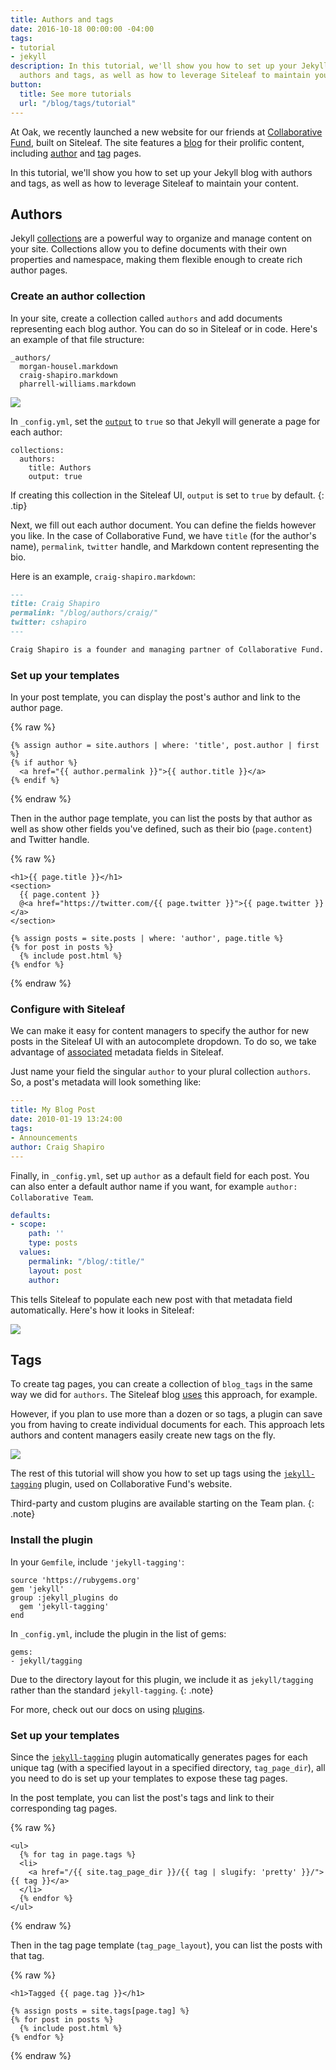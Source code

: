```yaml
---
title: Authors and tags
date: 2016-10-18 00:00:00 -04:00
tags:
- tutorial
- jekyll
description: In this tutorial, we'll show you how to set up your Jekyll blog with
  authors and tags, as well as how to leverage Siteleaf to maintain your content.
button:
  title: See more tutorials
  url: "/blog/tags/tutorial"
---
```


At Oak, we recently launched a new website for our friends at [Collaborative Fund](http://www.collaborativefund.com/), built on Siteleaf. The site features a [blog](http://www.collaborativefund.com/blog/) for their prolific content, including [author](http://www.collaborativefund.com/blog/authors/morgan/) and [tag](http://www.collaborativefund.com/blog/tags/featured/) pages.

In this tutorial, we'll show you how to set up your Jekyll blog with authors and tags, as well as how to leverage Siteleaf to maintain your content.


## Authors

Jekyll [collections](https://jekyllrb.com/docs/collections/) are a powerful way to organize and manage content on your site. Collections allow you to define documents with their own properties and namespace, making them flexible enough to create rich author pages.

### Create an author collection

In your site, create a collection called `authors` and add documents representing each blog author. You can do so in Siteleaf or in code. Here's an example of that file structure:

```
_authors/
  morgan-housel.markdown
  craig-shapiro.markdown
  pharrell-williams.markdown
```

![](/uploads/author-collection.png)

In `_config.yml`, set the [`output`](https://jekyllrb.com/docs/collections/#step-3-optionally-render-your-collections-documents-into-independent-files) to `true` so that Jekyll will generate a page for each author:

```
collections:
  authors:
    title: Authors
    output: true
```

If creating this collection in the Siteleaf UI, `output` is set to `true` by default.
{: .tip}

Next, we fill out each author document. You can define the fields however you like. In the case of Collaborative Fund, we have `title` (for the author's name), `permalink`, `twitter` handle, and Markdown content representing the bio.

Here is an example, `craig-shapiro.markdown`:

```markdown
---
title: Craig Shapiro
permalink: "/blog/authors/craig/"
twitter: cshapiro
---

Craig Shapiro is a founder and managing partner of Collaborative Fund.
```

### Set up your templates

In your post template, you can display the post's author and link to the author page.

{% raw %}
```liquid
{% assign author = site.authors | where: 'title', post.author | first %}
{% if author %}
  <a href="{{ author.permalink }}">{{ author.title }}</a>
{% endif %}
```
{% endraw %}

Then in the author page template, you can list the posts by that author as well as show other fields you've defined, such as their bio (`page.content`) and Twitter handle.

{% raw %}
```liquid
<h1>{{ page.title }}</h1>
<section>
  {{ page.content }}
  @<a href="https://twitter.com/{{ page.twitter }}">{{ page.twitter }}</a>
</section>

{% assign posts = site.posts | where: 'author', page.title %}
{% for post in posts %}
  {% include post.html %}
{% endfor %}

```
{% endraw %}

### Configure with Siteleaf

We can make it easy for content managers to specify the author for new posts in the Siteleaf UI with an autocomplete dropdown. To do so, we take advantage of [associated](https://learn.siteleaf.com/content/metadata/#collection-fields) metadata fields in Siteleaf.

Just name your field the singular `author` to your plural collection `authors`. So, a post's metadata will look something like:

```yml
---
title: My Blog Post
date: 2010-01-19 13:24:00
tags:
- Announcements
author: Craig Shapiro
---
```

Finally, in `_config.yml`, set up `author` as a default field for each post. You can also enter a default author name if you want, for example `author: Collaborative Team`.

```yml
defaults:
- scope:
    path: ''
    type: posts
  values:
    permalink: "/blog/:title/"
    layout: post
    author: 
```

This tells Siteleaf to populate each new post with that metadata field automatically. Here's how it looks in Siteleaf:

![](/uploads/author-select.gif)


## Tags

To create tag pages, you can create a collection of `blog_tags` in the same way we did for `authors`. The Siteleaf blog [uses](https://github.com/siteleaf/siteleaf.com/tree/master/_blog_tags) this approach, for example.

However, if you plan to use more than a dozen or so tags, a plugin can save you from having to create individual documents for each. This approach lets authors and content managers easily create new tags on the fly.

![](/uploads/tags-select.gif)

The rest of this tutorial will show you how to set up tags using the [`jekyll-tagging`](https://github.com/pattex/jekyll-tagging) plugin, used on Collaborative Fund's website.

Third-party and custom plugins are available starting on the Team plan.
{: .note}

### Install the plugin

In your `Gemfile`, include `'jekyll-tagging'`:

```
source 'https://rubygems.org'
gem 'jekyll'
group :jekyll_plugins do
  gem 'jekyll-tagging'
end
```

In `_config.yml`, include the plugin in the list of gems:

```
gems:
- jekyll/tagging
```

Due to the directory layout for this plugin, we include it as `jekyll/tagging` rather than the standard `jekyll-tagging`.
{: .note}

For more, check out our docs on using [plugins](https://learn.siteleaf.com/themes/jekyll-plugins/).

### Set up your templates

Since the [`jekyll-tagging`](https://github.com/pattex/jekyll-tagging) plugin automatically generates pages for each unique tag (with a specified layout in a specified directory, `tag_page_dir`), all you need to do is set up your templates to expose these tag pages.

In the post template, you can list the post's tags and link to their corresponding tag pages.

{% raw %}
```liquid
<ul>
  {% for tag in page.tags %}
  <li>
    <a href="/{{ site.tag_page_dir }}/{{ tag | slugify: 'pretty' }}/">{{ tag }}</a>
  </li>
  {% endfor %}
</ul>
```
{% endraw %}

Then in the tag page template (`tag_page_layout`), you can list the posts with that tag.

{% raw %}
```liquid
<h1>Tagged {{ page.tag }}</h1>

{% assign posts = site.tags[page.tag] %}
{% for post in posts %}
  {% include post.html %}
{% endfor %}
```
{% endraw %}

